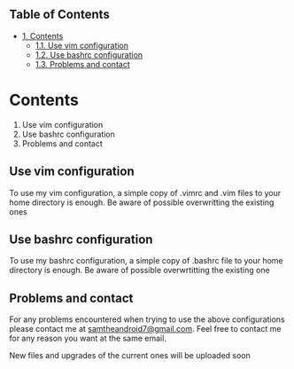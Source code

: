 <div id="table-of-contents">
<h2>Table of Contents</h2>
<div id="text-table-of-contents">
<ul>
<li><a href="#sec-1">1. Contents</a>
<ul>
<li><a href="#sec-1-1">1.1. Use vim configuration</a></li>
<li><a href="#sec-1-2">1.2. Use bashrc configuration</a></li>
<li><a href="#sec-1-3">1.3. Problems and contact</a></li>
</ul>
</li>
</ul>
</div>
</div>

# Contents<a id="sec-1" name="sec-1"></a>

1.  Use vim configuration
2.  Use bashrc configuration
3.  Problems and contact

## <a id="Use-vim-configuration" name="Use-vim-configuration">Use vim configuration</a><a id="sec-1-1" name="sec-1-1"></a>

To use my vim configuration, a simple copy of .vimrc and .vim files to your home
directory is enough. Be aware of possible overwritting the existing ones

## <a id="Use-bashrc-configuration" name="Use-bashrc-configuration">Use bashrc configuration</a><a id="sec-1-2" name="sec-1-2"></a>

To use my bashrc configuration, a simple copy of .bashrc file to your home
directory is enough. Be aware of possible overwrtitting the existing one

## <a id="Problems-and-contact" name="Problems-and-contact">Problems and contact</a><a id="sec-1-3" name="sec-1-3"></a>

For any problems encountered when trying to use the above configurations
please contact me at samtheandroid7@gmail.com. Feel free to contact me for 
any reason you want at the same email.

New files and upgrades of the current ones will be uploaded soon